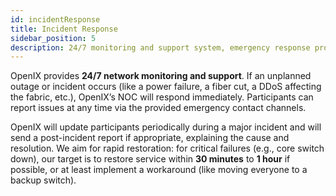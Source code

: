 ```yaml
---
id: incidentResponse
title: Incident Response
sidebar_position: 5
description: 24/7 monitoring and support system, emergency response protocols, and restoration targets for service disruptions.
---
```


OpenIX provides **24/7 network monitoring and support**. If an unplanned outage or incident occurs (like a power failure, a fiber cut, a DDoS affecting the fabric, etc.), OpenIX’s NOC will respond immediately. Participants can report issues at any time via the provided emergency contact channels.

OpenIX will update participants periodically during a major incident and will send a post-incident report if appropriate, explaining the cause and resolution. We aim for rapid restoration: for critical failures (e.g., core switch down), our target is to restore service within **30 minutes** to **1 hour** if possible, or at least implement a workaround (like moving everyone to a backup switch).
